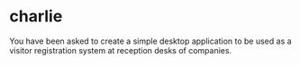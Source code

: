 # charlie
You have been asked to create a simple desktop application to be used as a visitor registration system at reception desks of companies.
